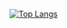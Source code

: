 [![Top Langs](https://github-readme-stats.vercel.app/api/top-langs/?username=masaa0802&layout=compact&theme=onedark
)](https://github.com/anuraghazra/github-readme-stats)

